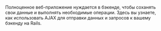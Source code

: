 Полноценное веб-приложение нуждается в бэкенде, чтобы соханять свои данные и выполнять необходимые операции. Здесь вы узнаете, как использовать AJAX для отправки данных и запросов к вашему бэкенду на Rails.
